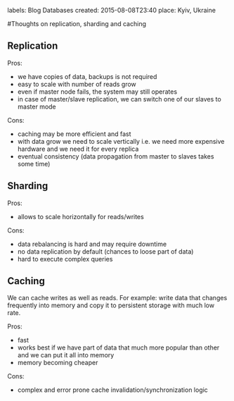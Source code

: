 labels: Blog
        Databases
created: 2015-08-08T23:40
place: Kyiv, Ukraine

#Thoughts on replication, sharding and caching

## Replication

Pros:

- we have copies of data, backups is not required
- easy to scale with number of reads grow
- even if master node fails, the system may still operates
- in case of master/slave replication, we can switch one of our slaves to master mode

Cons:

- caching may be more efficient and fast
- with data grow we need to scale vertically i.e. we need more expensive hardware and we need it for every replica
- eventual consistency (data propagation from master to slaves takes some time)

## Sharding

Pros:

- allows to scale horizontally for reads/writes

Cons:

- data rebalancing is hard and may require downtime
- no data replication by default (chances to loose part of data)
- hard to execute complex queries

## Caching

We can cache writes as well as reads. For example: write data that changes frequently into memory and copy it to persistent storage with much low rate.

Pros:

- fast
- works best if we have part of data that much more popular than other and we can put it all into memory
- memory becoming cheaper

Cons:

- complex and error prone cache invalidation/synchronization logic
